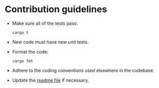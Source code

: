 # Contribution guidelines

* Make sure all of the tests pass:

  ```
  cargo t
  ```

* New code must have new unit tests.

* Format the code:

  ```
  cargo fmt
  ```

* Adhere to the coding conventions
  used elsewhere in the codebase.

* Update the [readme file](README.md) if necessary.

